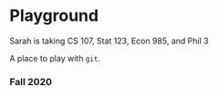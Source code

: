 # Playground
Sarah is taking CS 107, Stat 123, Econ 985, and Phil 3

A place to play with `git`.

### Fall 2020
